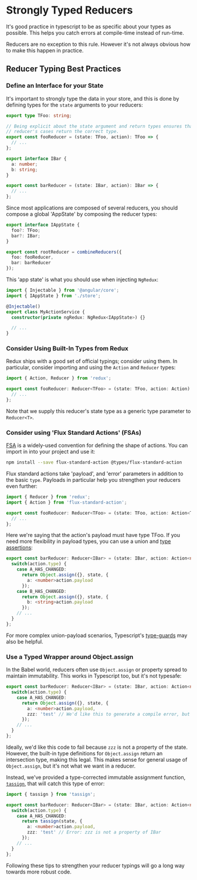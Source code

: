 # Strongly Typed Reducers

It's good practice in typescript to be as specific about your types as possible.
This helps you catch errors at compile-time instead of run-time.

Reducers are no exception to this rule. However it's not always obvious how to
make this happen in practice.

## Reducer Typing Best Practices

### Define an Interface for your State

It's important to strongly type the data in your store, and this is done by
defining types for the `state` arguments to your reducers:

```typescript
export type TFoo: string;

// Being explicit about the state argument and return types ensures that all your
// reducer's cases return the correct type.
export const fooReducer = (state: TFoo, action): TFoo => {
  // ...
};

export interface IBar {
  a: number;
  b: string;
}

export const barReducer = (state: IBar, action): IBar => {
  // ...
};
```

Since most applications are composed of several reducers, you should compose
a global 'AppState' by composing the reducer types:

```typescript
export interface IAppState {
  foo?: TFoo;
  bar?: IBar;
}

export const rootReducer = combineReducers({
  foo: fooReducer,
  bar: barReducer
});
```

This 'app state' is what you should use when injecting `NgRedux`:

```typescript
import { Injectable } from '@angular/core';
import { IAppState } from './store';

@Injectable()
export class MyActionService {
  constructor(private ngRedux: NgRedux<IAppState>) {}

  // ...
}
```

### Consider Using Built-In Types from Redux

Redux ships with a good set of official typings; consider using them. In
particular, consider importing and using the `Action` and `Reducer` types:

```typescript
import { Action, Reducer } from 'redux';

export const fooReducer: Reducer<TFoo> = (state: TFoo, action: Action): TFoo => {
  // ...
};
```

Note that we supply this reducer's state type as a generic type parameter to `Reducer<T>`.

### Consider using 'Flux Standard Actions' (FSAs)

[FSA](https://github.com/acdlite/flux-standard-action/blob/master/src/index.js)
is a widely-used convention for defining the shape of actions. You can import
in into your project and use it:

```sh
npm install --save flux-standard-action @types/flux-standard-action
```

Flux standard actions take 'payload', and 'error' parameters in addition to the
basic `type`.  Payloads in particular help you strengthen your reducers even
further:

```typescript
import { Reducer } from 'redux';
import { Action } from 'flux-standard-action';

export const fooReducer: Reducer<TFoo> = (state: TFoo, action: Action<TFoo>): TFoo => {
  // ...
};
```

Here we're saying that the action's payload must have type TFoo.
If you need more flexibility in payload types, you can use a union and
[type assertions](https://www.typescriptlang.org/docs/handbook/advanced-types.html):

```typescript
export const barReducer: Reducer<IBar> = (state: IBar, action: Action<number | string>): IBar => {
  switch(action.type) {
    case A_HAS_CHANGED:
      return Object.assign({}, state, {
        a: <number>action.payload
      });
    case B_HAS_CHANGED:
      return Object.assign({}, state, {
        b: <string>action.payload
      });
    // ...
  }
};
```

For more complex union-payload scenarios, Typescript's [type-guards](https://www.typescriptlang.org/docs/handbook/advanced-types.html) may also be helpful.

### Use a Typed Wrapper around Object.assign

In the Babel world, reducers often use `Object.assign` or property spread to
maintain immutability. This works in Typescript too, but it's not typesafe:

```typescript
export const barReducer: Reducer<IBar> = (state: IBar, action: Action<number | string>): IBar => {
  switch(action.type) {
    case A_HAS_CHANGED:
      return Object.assign({}, state, {
        a: <number>action.payload,
        zzz: 'test' // We'd like this to generate a compile error, but it doesn't
      });
    // ...
  }
};
```

Ideally, we'd like this code to fail because `zzz` is not a property of the state.
However, the built-in type definitions for `Object.assign` return an intersection
type, making this legal. This makes sense for general usage of `Object.assign`,
but it's not what we want in a reducer.

Instead, we've provided a type-corrected immutable assignment function, [`tassign`](https://npmjs.com/package/tassign),
that will catch this type of error:

```typescript
import { tassign } from 'tassign';

export const barReducer: Reducer<IBar> = (state: IBar, action: Action<number | string>): IBar => {
  switch(action.type) {
    case A_HAS_CHANGED:
      return tassign(state, {
        a: <number>action.payload,
        zzz: 'test' // Error: zzz is not a property of IBar
      });
    // ...
  }
};
```

Following these tips to strengthen your reducer typings will go a long way
towards more robust code.
